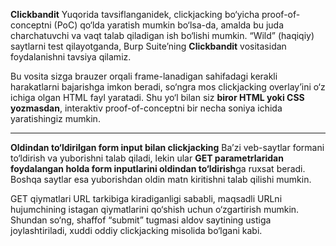 

**Clickbandit**
Yuqorida tavsiflanganidek, clickjacking bo‘yicha proof-of-conceptni (PoC) qo‘lda yaratish mumkin bo‘lsa-da, amalda bu juda charchatuvchi va vaqt talab qiladigan ish bo‘lishi mumkin. “Wild” (haqiqiy) saytlarni test qilayotganda, Burp Suite’ning **Clickbandit** vositasidan foydalanishni tavsiya qilamiz.

Bu vosita sizga brauzer orqali frame-lanadigan sahifadagi kerakli harakatlarni bajarishga imkon beradi, so‘ngra mos clickjacking overlay’ini o‘z ichiga olgan HTML fayl yaratadi. Shu yo‘l bilan siz **biror HTML yoki CSS yozmasdan**, interaktiv proof-of-conceptni bir necha soniya ichida yaratishingiz mumkin.

---

**Oldindan to‘ldirilgan form input bilan clickjacking**
Ba’zi veb-saytlar formani to‘ldirish va yuborishni talab qiladi, lekin ular **GET parametrlaridan foydalangan holda form inputlarini oldindan to‘ldirish**ga ruxsat beradi. Boshqa saytlar esa yuborishdan oldin matn kiritishni talab qilishi mumkin.

GET qiymatlari URL tarkibiga kiradiganligi sababli, maqsadli URLni hujumchining istagan qiymatlarini qo‘shish uchun o‘zgartirish mumkin. Shundan so‘ng, shaffof “submit” tugmasi aldov saytining ustiga joylashtiriladi, xuddi oddiy clickjacking misolida bo‘lgani kabi.


